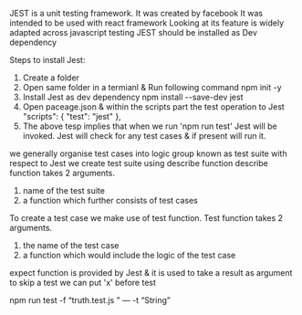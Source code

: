 JEST is a unit testing framework. It was created by facebook
It was intended to be used with react framework
Looking at its feature is widely adapted across javascript testing
JEST should be installed as Dev dependency

Steps to install Jest:
1. Create a folder
2. Open same folder in a termianl & Run following command
npm init -y
3. Install Jest as dev dependency
   npm install --save-dev jest
4. Open paceage.json & within the scripts part the test operation to Jest
"scripts": {
    "test": "jest"
  },
5. The above tesp implies that when we run 'npm run test' Jest will be invoked.
Jest will check for any test cases & if present will run it.

we generally organise test cases into logic group known as test suite
with respect to Jest we create test suite using describe function 
describe function takes 2 arguments.
1. name of the test suite
2. a function which further consists of test cases

To create a test case we make use of test function.
Test function takes 2 arguments.
1. the name of the test case
2. a function which would include the logic of the test case

expect function is provided by Jest & it is used to take a result as argument
to skip a test we can put 'x' before test

npm run test -f “truth.test.js ” — -t “String”
